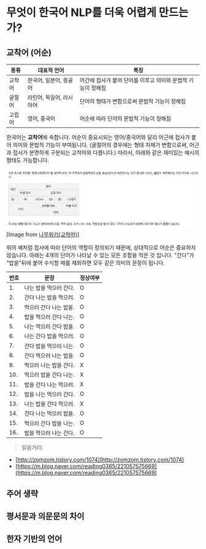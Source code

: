 # 무엇이 한국어 NLP를 더욱 어렵게 만드는가?

## 교착어 \(어순\)

| 종류 | 대표적 언어 | 특징 |
| --- | --- | --- |
| 교착어 | 한국어, 일본어, 몽골어 | 어간에 접사가 붙어 단어를 이루고 의미와 문법적 기능이 정해짐 |
| 굴절어 | 라틴어, 독일어, 러시아어 | 단어의 형태가 변함으로써 문법적 기능이 정해짐 |
| 고립어 | 영어, 중국어 | 어순에 따라 단어의 문법적 기능이 정해짐 |

한국어는 **교착어**에 속합니다. 어순이 중요시되는 영어/중국어와 달리 어근에 접사가 붙어 의미와 문법적 기능이 부여됩니다. (굴절어의 경우에는 형태 자체가 변함으로써, 어근과 접사가 분명하게 구분되는 교착어와 다릅니다.) 따라서, 아래와 같은 재미있는 예시의 형태도 가능합니다.

![](/assets/intro-why-korean-hell-example.png)
[Image from [나무위키(교착어)](https://namu.wiki/w/%EA%B5%90%EC%B0%A9%EC%96%B4)]

위의 예처럼 접사에 따라 단어의 역할이 정의되기 때문에, 상대적으로 어순은 중요하지 않습니다. 아래는 4개의 단어가 나타날 수 있는 모든 조합을 적은 것 입니다. "간다"가 "밥을"뒤에 붙어 수식할 때를 제외하면 모두 같은 의미의 문장이 됩니다.

|번호|문장|정상여부|
|-|-|-|
|1.|나는 밥을 먹으러 간다.|O|
|2.|간다 나는 밥을 먹으러.|O|
|3.|먹으러 간다 나는 밥을.|O|
|4.|밥을 먹으러 간다 나는.|O|
|5.|나는 먹으러 간다 밥을.|O|
|6.|나는 간다 밥을 먹으러.|O|
|7.|간다 밥을 먹으러 나는.|O|
|8.|간다 먹으러 나는 밥을.|O|
|9.|먹으러 나는 밥을 간다.|X|
|10.|먹으러 밥을 간다 나는.|X|
|11.|밥을 간다 나는 먹으러.|X|
|12.|밥을 나는 먹으러 간다.|O|
|13.|나는 밥을 간다 먹으러.|X|
|14.|간다 나는 먹으러 밥을.|O|
|15.|먹으러 간다 밥을 나는.|O|
|16.|밥을 먹으러 나는 간다.|O|

> 읽을거리:
* [http://zomzom.tistory.com/1074](http://zomzom.tistory.com/1074)
* [https://m.blog.naver.com/reading0365/221057575669](https://m.blog.naver.com/reading0365/221057575669)

## 주어 생략

## 평서문과 의문문의 차이

## 한자 기반의 언어



